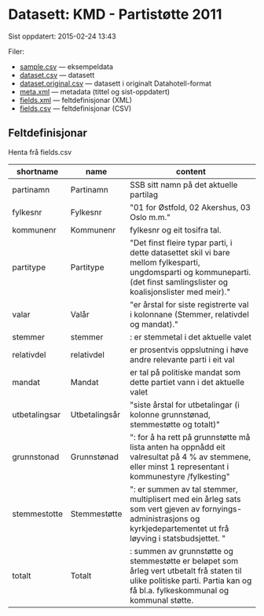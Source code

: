 # Datasett:     KMD - Partistøtte 2011
 Sist oppdatert: 2015-02-24 13:43

 Filer:
 - [sample.csv](sample.csv) — eksempeldata
 - [dataset.csv](dataset.csv) — datasett
 - [dataset.original.csv](dataset.original.csv) — datasett i originalt Datahotell-format
 - [meta.xml](meta.xml) — metadata (tittel og sist-oppdatert)
 - [fields.xml](fields.xml) — feltdefinisjonar (XML)
 - [fields.csv](fields.csv) — feltdefinisjonar (CSV)


## Feltdefinisjonar
Henta frå fields.csv

| shortname | name | content |
| --- | --- | --- |
| partinamn | Partinamn | SSB sitt namn på det aktuelle partilag |
| fylkesnr | Fylkesnr | "01 for Østfold, 02 Akershus, 03 Oslo m.m." |
| kommunenr | Kommunenr | fylkesnr og eit tosifra tal. |
| partitype | Partitype | "Det finst fleire typar parti, i dette datasettet skil vi bare mellom fylkesparti, ungdomsparti og kommuneparti. (det finst samlingslister og koalisjonslister med meir)." |
| valar | Valår | "er årstal for siste registrerte val i kolonnane (Stemmer, relativdel og mandat)." |
| stemmer | stemmer | : er stemmetal i det aktuelle valet |
| relativdel | relativdel | er prosentvis oppslutning i høve andre relevante parti i eit val |
| mandat | Mandat | er tal på politiske mandat som dette partiet vann i det aktuelle valet |
| utbetalingsar | Utbetalingsår | "siste årstal for utbetalingar (i kolonne grunnstønad, stemmestøtte og totalt)" |
| grunnstonad | Grunnstønad | ": for å ha rett på grunnstøtte må lista anten ha oppnådd eit valresultat på 4 % av stemmene, eller minst 1 representant i kommunestyre /fylkesting" |
| stemmestotte | Stemmestøtte | ": er summen av tal stemmer, multiplisert med ein årleg sats som vert gjeven av fornyings- administrasjons og kyrkjedepartementet ut frå løyving i statsbudsjettet. " |
| totalt | Totalt | : summen av grunnstøtte og stemmestøtte er beløpet som årleg vert utbetalt frå staten til ulike politiske parti. Partia kan og få bl.a. fylkeskommunal og kommunal støtte. |
